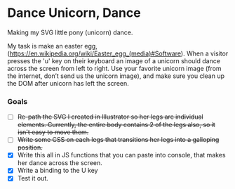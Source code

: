 # Dance Unicorn, Dance
Making my SVG little pony (unicorn) dance.

My task is make an easter egg, (https://en.wikipedia.org/wiki/Easter_egg_(media)#Software). When a visitor presses the 'u' key on their keyboard an image of a unicorn should dance across the screen from left to right. Use your favorite unicorn image (from the internet, don’t send us the unicorn image), and make sure you clean up the DOM after unicorn has left the screen.

### Goals
- [ ] ~~Re-path the SVG I created in Illustrator so her legs are individual <path> elements. Currently, the entire body contains 2 of the legs also, so it isn't easy to move them.~~
- [ ] ~~Write some CSS on each legs that transitions her legs into a galloping position.~~
- [x] Write this all in JS functions that you can paste into console, that makes her dance across the screen.
- [x] Write a binding to the U key
- [x] Test it out.
